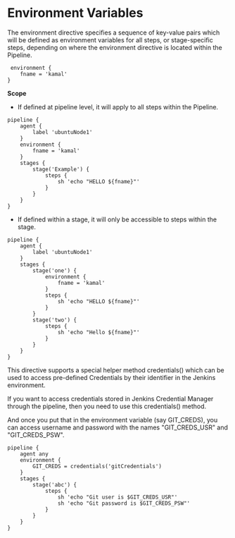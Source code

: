 # Environment Variables

The environment directive specifies a sequence of key-value pairs which will be defined as environment variables for all steps, or stage-specific steps, depending on where the environment directive is located within the Pipeline.

```
 environment { 
    fname = 'kamal'
}
```

<b>Scope</b>

- If defined at pipeline level, it will apply to all steps within the Pipeline.

```
pipeline {
    agent {
        label 'ubuntuNode1'
    }
    environment { 
        fname = 'kamal'
    }
    stages {
        stage('Example') {
            steps {
                sh 'echo "HELLO ${fname}"'
            }
        }
    }
}
```

- If defined within a stage, it will only be accessible to steps within the stage.

```
pipeline {
    agent {
        label 'ubuntuNode1'
    }
    stages {
        stage('one') {
            environment { 
                fname = 'kamal'
            }
            steps {
                sh 'echo "HELLO ${fname}"'
            }
        }
        stage('two') {
            steps {
                sh 'echo "Hello ${fname}"'
            }
        }
    }
}
```

This directive supports a special helper method credentials() which can be used to access pre-defined Credentials by their identifier in the Jenkins environment.

If you want to access credentials stored in Jenkins Credential Manager through the pipeline, then you need to use this credentials() method.

And once you put that in the environment variable (say GIT_CREDS), you can access username and password with the names "GIT_CREDS_USR" and "GIT_CREDS_PSW".

```
pipeline {
    agent any
    environment {
        GIT_CREDS = credentials('gitCredentials')
    }
    stages {
        stage('abc') {
            steps {
                sh 'echo "Git user is $GIT_CREDS_USR"'
                sh 'echo "Git password is $GIT_CREDS_PSW"'
            }
        }
    }
}
```
